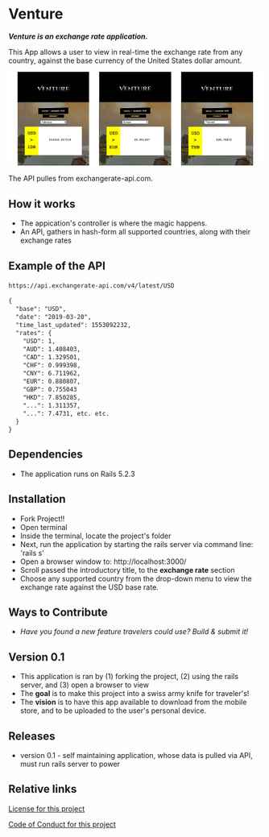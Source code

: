 # Venture
_**Venture is an exchange rate application.**_

This App allows a user to view in real-time the exchange rate from any country, against the base currency of the United States dollar amount.

<img src="images/ExRateScreenshots.png" alt="screenshot of rates" width="946">

The API pulles from exchangerate-api.com.

## How it works
+ The appication's controller is where the magic happens.
+ An API, gathers in hash-form all supported countries, along with their exchange rates

## Example of the API
```https://api.exchangerate-api.com/v4/latest/USD```

```
{
  "base": "USD",
  "date": "2019-03-20",
  "time_last_updated": 1553092232,
  "rates": {
    "USD": 1,
    "AUD": 1.408403,
    "CAD": 1.329501,
    "CHF": 0.999398,
    "CNY": 6.711962,
    "EUR": 0.880807,
    "GBP": 0.755043
    "HKD": 7.850285,
    "...": 1.311357,
    "...": 7.4731, etc. etc.
  }
}
```

## Dependencies
+ The application runs on Rails 5.2.3

## Installation
+ Fork Project!!
+ Open terminal 
+ Inside the terminal, locate the project's folder
+ Next, run the application by starting the rails server via command line: 'rails s'
+ Open a browser window to: http://localhost:3000/
+ Scroll passed the introductory title, to the **exchange rate** section
+ Choose any supported country from the drop-down menu to view the exchange rate against the USD base rate.

## Ways to Contribute
+ _Have you found a new feature travelers could use? Build & submit it!_

## Version 0.1
+ This application is ran by (1) forking the project, (2) using the rails server, and (3) open a browser to view
+ The **goal** is to make this project into a swiss army knife for traveler's!
+ The **vision** is to have this app available to download from the mobile store, and to be uploaded to the user's personal device.

## Releases
+ version 0.1 - self maintaining application, whose data is pulled via API, must run rails server to power

## Relative links
[License for this project](docs/License.md)

[Code of Conduct for this project](docs/Code_of_Conduct.md)



